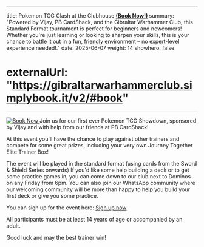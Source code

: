 
---
title: Pokemon TCG Clash at the Clubhouse <b><u>(Book Now!)</u></b>
summary: "Powered by Vijay, PB CardShack, and the Gibraltar Warhammer Club, this Standard Format tournament is perfect for beginners and newcomers! Whether you're just learning or looking to sharpen your skills, this is your chance to battle it out in a fun, friendly environment – no expert-level experience needed!."
date: 2025-06-07
weight: 14
showhero: false
# externalUrl: "https://gibraltarwarhammerclub.simplybook.it/v2/#book"
---
<a href="https://pay.sumup.com/b2c/QPHHL6VI">
  <img src="/booknow.png" alt="Book Now" class="nozoom rounded-xl" />
</a>
Join us for our first ever Pokemon TCG Showdown, sponsored by Vijay and with help from our friends at PB CardShack!

At this event you'll have the chance to play against other trainers and compete for some great prizes, including your very own Journey Together Elite Trainer Box! 

The event will be played in the standard format (using cards from the Sword & Shield Series onwards) If you'd like some help building a deck or to get some practice games in, you can come down to our club next to Dominos on any Friday from 6pm. You can also join our WhatsApp community where our welcoming community will be more than happy to help you build your first deck or give you some practice.

You can sign up for the event here: <a href="https://pay.sumup.com/b2c/QPHHL6VI">Sign up now</a>

All participants must be at least 14 years of age or accompanied by an adult.

Good luck and may the best trainer win!